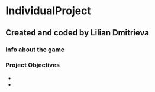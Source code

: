 # IndividualProject
## Created and coded by Lilian Dmitrieva
### Info about the game
### Project Objectives
*
*
